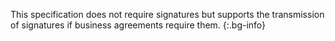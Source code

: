 <!-- {% raw %} {% include signature-support.md %} {% endraw %} -->
This specification does not require signatures but supports the transmission of signatures if business agreements require them.
{:.bg-info}
